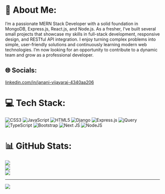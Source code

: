 # 💫 About Me:
I’m a passionate MERN Stack Developer with a solid foundation in MongoDB, Express.js, React.js, and Node.js. As a fresher, I’ve built several small projects that showcase my skills in full-stack development, responsive design, and RESTful API integration. I enjoy turning complex problems into simple, user-friendly solutions and continuously learning modern web technologies. I’m now looking for an opportunity to contribute to a dynamic team and grow as a professional developer.


## 🌐 Socials:
[linkedin.com/in/janani-vijayaraj-4340aa206](https://www.linkedin.com/in/janani-vijayaraj-4340aa206?lipi=urn%3Ali%3Apage%3Ad_flagship3_profile_view_base_contact_details%3BBcQkHKswShiCEU6cckafmQ%3D%3D)


# 💻 Tech Stack:
![CSS3](https://img.shields.io/badge/css3-%231572B6.svg?style=for-the-badge&logo=css3&logoColor=white) ![JavaScript](https://img.shields.io/badge/javascript-%23323330.svg?style=for-the-badge&logo=javascript&logoColor=%23F7DF1E) ![HTML5](https://img.shields.io/badge/html5-%23E34F26.svg?style=for-the-badge&logo=html5&logoColor=white) ![Django](https://img.shields.io/badge/django-%23092E20.svg?style=for-the-badge&logo=django&logoColor=white) ![Express.js](https://img.shields.io/badge/express.js-%23404d59.svg?style=for-the-badge&logo=express&logoColor=%2361DAFB) ![jQuery](https://img.shields.io/badge/jquery-%230769AD.svg?style=for-the-badge&logo=jquery&logoColor=white) ![TypeScript](https://img.shields.io/badge/typescript-%23007ACC.svg?style=for-the-badge&logo=typescript&logoColor=white) ![Bootstrap](https://img.shields.io/badge/bootstrap-%238511FA.svg?style=for-the-badge&logo=bootstrap&logoColor=white) ![Next JS](https://img.shields.io/badge/Next-black?style=for-the-badge&logo=next.js&logoColor=white) ![NodeJS](https://img.shields.io/badge/node.js-6DA55F?style=for-the-badge&logo=node.js&logoColor=white)
# 📊 GitHub Stats:
![](https://github-readme-stats.vercel.app/api?username=JananiVijayaraj&theme=dark&hide_border=false&include_all_commits=false&count_private=false)<br/>
![](https://nirzak-streak-stats.vercel.app/?user=JananiVijayaraj&theme=dark&hide_border=false)<br/>
![](https://github-readme-stats.vercel.app/api/top-langs/?username=JananiVijayaraj&theme=dark&hide_border=false&include_all_commits=false&count_private=false&layout=compact)

---
[![](https://visitcount.itsvg.in/api?id=JananiVijayaraj&icon=0&color=0)](https://visitcount.itsvg.in)

<!-- Proudly created with GPRM ( https://gprm.itsvg.in ) -->

